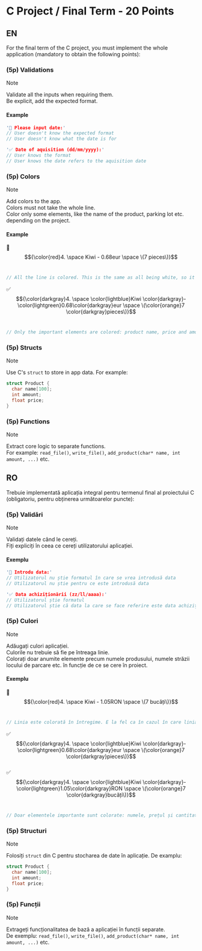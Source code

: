 # C Project / Final Term - 20 Points
 ## EN
 For the final term of the C project, you must implement the whole application (mandatory to obtain the following points):
 
 ### (5p) Validations
 > [!note]
 > Validate all the inputs when requiring them.<br/>
 > Be explicit, add the expected format.
 
 #### Example
 
 ```cpp
 '🚫 Please input date:'
 // User doesn't know the expected format
 // User doesn't know what the date is for
 
 '✅ Date of aquisition (dd/mm/yyyy):'
 // User knows the format
 // User knows the date refers to the aquisition date
 ```
 
 
 ### (5p) Colors
 > [!note]
 > Add colors to the app.<br/>
 > Colors must not take the whole line.<br/>
 > Color only some elements, like the name of the product, parking lot etc. depending on the project.
 
 #### Example
 
 🚫 $${\color{red}4. \space Kiwi - 0.68eur \space \(7 pieces\)}$$<br/>
 ```cpp
 // All the line is colored. This is the same as all being white, so it's not counted as you using colors
 ```
 
 ✅ $${\color{darkgray}4. \space \color{lightblue}Kiwi \color{darkgray}- \color{lightgreen}0.68\color{darkgray}eur \space \(\color{orange}7 \color{darkgray}pieces\)}$$<br/>
 ```cpp
 // Only the important elements are colored: product name, price and amount
 ```
 
 ### (5p) Structs
 > [!note]
 > Use C's `struct` to store in app data. For example:
 ```cpp
 struct Product {
   char name[100];
   int amount;
   float price;
 }
 ```
 
 ### (5p) Functions
 > [!note]
 > Extract core logic to separate functions.<br/>
 > For example: `read_file()`, `write_file()`, `add_product(char* name, int amount, ...)` etc.
 
 ## RO
 Trebuie implementată aplicația integral pentru termenul final al proiectului C (obligatoriu, pentru obținerea următoarelor puncte):
 
 ### (5p) Validări
 > [!note]
 > Validați datele când le cereți.<br/>
 > Fiți expliciți în ceea ce cereți utilizatorului aplicației.
 
 #### Exemplu
 
 ```cpp
 '🚫 Introdu data:'
 // Utilizatorul nu știe formatul în care se vrea introdusă data
 // Utilizatorul nu știe pentru ce este introdusă data
 
 '✅ Data achiziționării (zz/ll/aaaa):'
 // Utilizatorul știe formatul
 // Utilizatorul știe că data la care se face referire este data achiziționării
 ```
 
 
 ### (5p) Culori
 > [!note]
 > Adăugați culori aplicației.<br/>
 > Culorile nu trebuie să fie pe întreaga linie.<br/>
 > Colorați doar anumite elemente precum numele produsului, numele străzii locului de parcare etc. în funcție de ce se cere în proiect.
 
 #### Exemplu
 
 🚫 $${\color{red}4. \space Kiwi - 1.05RON \space \(7 bucăți\)}$$<br/>
 ```cpp
 // Linia este colorată în întregime. E la fel ca în cazul în care linia era albă, acest mod nu se contorizează ca folosire de culori.
 ```
 
 ✅ $${\color{darkgray}4. \space \color{lightblue}Kiwi \color{darkgray}- \color{lightgreen}0.68\color{darkgray}eur \space \(\color{orange}7 \color{darkgray}pieces\)}$$<br/>
 ✅ $${\color{darkgray}4. \space \color{lightblue}Kiwi \color{darkgray}- \color{lightgreen}1.05\color{darkgray}RON \space \(\color{orange}7 \color{darkgray}bucăți\)}$$<br/>
 ```cpp
 // Doar elementele importante sunt colorate: numele, prețul și cantitatea produsului
 ```
 
 ### (5p) Structuri
 > [!note]
 > Folosiți `struct` din C pentru stocharea de date în aplicație. De examplu:
 ```cpp
 struct Product {
   char name[100];
   int amount;
   float price;
 }
 ```
 
 ### (5p) Funcții
 > [!note]
 > Extrageți funcționalitatea de bază a aplicației în funcții separate.<br/>
 > De exemplu: `read_file()`, `write_file()`, `add_product(char* name, int amount, ...)` etc.
